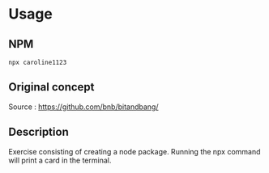# Usage

## NPM

`npx caroline1123`

## Original concept

Source : https://github.com/bnb/bitandbang/

## Description
Exercise consisting of creating a node package. Running the npx command will print a card in the terminal.
